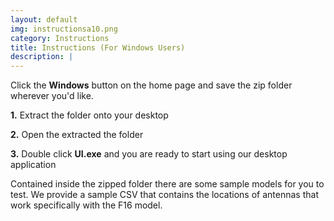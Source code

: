 ```yaml
---
layout: default
img: instructionsa10.png
category: Instructions
title: Instructions (For Windows Users)
description: |
---
```

  Click the <b>Windows</b> button on the home page and save the zip folder wherever you'd like. 
  <p><b>1.</b> Extract the folder onto your desktop</p>
  <p><b>2.</b> Open the extracted the folder</p>
  <p><b>3.</b> Double click <b>UI.exe</b> and you are ready to start using our desktop application </p>
  <p>Contained inside the zipped folder there are some sample models for you to test. 
  We provide a sample CSV that contains the locations of antennas that work specifically with the F16 model.</p>
